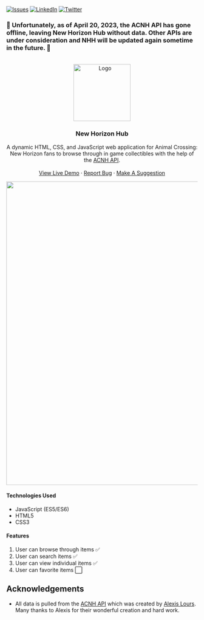 [![Issues][issues-shield]][issues-url]
[![LinkedIn][linkedin-shield]][linkedin-url]
[![Twitter][twitter-shield]][twitter-url]

### 🚨 Unfortunately, as of April 20, 2023, the ACNH API has gone offline, leaving New Horizon Hub without data. Other APIs are under consideration and NHH will be updated again sometime in the future. 🚨

<!-- PROJECT LOGO -->
<br />
<div align="center">
  <a href="https://github.com/Jimmy-Vu/new-horizon-hub">
    <img src="https://user-images.githubusercontent.com/88172055/200084628-c53a6b2b-1377-4e63-aac5-848968152bd7.png" alt="Logo" height="150">
  </a>

  
<h3 align="center">New Horizon Hub</h3>

  <p align="center">
    A dynamic HTML, CSS, and JavaScript web application for Animal Crossing: New Horizon fans to browse through in game collectibles with the help of the <a href="http://acnhapi.com">ACNH API</a>.
    <br />
    <br />
    <a href="https://jimmy-vu.github.io/new-horizon-hub/">View Live Demo</a>
    ·
    <a href="https://github.com/Jimmy-Vu/new-horizon-hub/issues">Report Bug</a>
    ·
    <a href="https://github.com/Jimmy-Vu/new-horizon-hub/issues">Make A Suggestion</a>
  </p>
</div>

<p align="center">
  <img width="800" src="https://user-images.githubusercontent.com/88172055/199908888-bf9285e2-4d66-4e09-879d-f0f5d847d617.png" />
 </p>
 

#### Technologies Used
* JavaScript (ES5/ES6)
* HTML5
* CSS3

#### Features
1. User can browse through items :white_check_mark:
2. User can search items :white_check_mark:
3. User can view individual items :white_check_mark:
4. User can favorite items :white_large_square:

## Acknowledgements

* All data is pulled from the [ACNH API](http://acnhapi.com/) which was created by [Alexis Lours](https://github.com/alexislours). Many thanks to Alexis for their wonderful creation and hard work. 

<!-- MARKDOWN LINKS & IMAGES -->
<!-- https://www.markdownguide.org/basic-syntax/#reference-style-links -->

[issues-shield]: https://img.shields.io/github/issues/Jimmy-Vu/new-horizon-hub?style=for-the-badge
[issues-url]: https://github.com/Jimmy-Vu/new-horizon-hub/issues
[linkedin-shield]: https://img.shields.io/badge/-LinkedIn-black.svg?style=for-the-badge&logo=linkedin&colorB=2e67c2
[linkedin-url]: https://linkedin.com/in/JimmyVu2
[twitter-shield]: https://img.shields.io/badge/Twitter-1DA1F2?style=for-the-badge&logo=twitter&logoColor=white
[twitter-url]: https://twitter.com/thrownewJimmy
